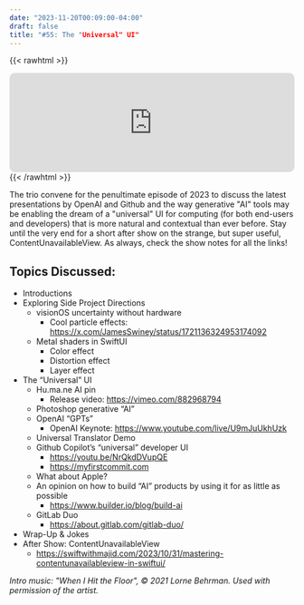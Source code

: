 ```yaml
---
date: "2023-11-20T00:09:00-04:00"
draft: false 
title: "#55: The "Universal" UI"
---
```


{{< rawhtml >}}
<iframe id="embedPlayer" src="https://embed.podcasts.apple.com/us/podcast/55-the-universal-ui/id1589612693?i=1000635383610&amp;itsct=podcast_box_player&amp;itscg=30200&amp;ls=1&amp;theme=auto" height="175px" frameborder="0" sandbox="allow-forms allow-popups allow-same-origin allow-scripts allow-top-navigation-by-user-activation" allow="autoplay *; encrypted-media *; clipboard-write" style="width: 100%; max-width: 660px; overflow: hidden; border-radius: 10px; transform: translateZ(0px); animation: 2s 6 loading-indicator; background-color: rgb(228, 228, 228); --noir-inline-background-color: #20272b;" data-noir-inline-background-color=""></iframe>
{{< /rawhtml >}}

The trio convene for the penultimate episode of 2023 to discuss the latest presentations by OpenAI and Github and the way generative "AI" tools may be enabling the dream of a "universal" UI for computing (for both end-users and developers) that is more natural and contextual than ever before. Stay until the very end for a short after show on the strange, but super useful, ContentUnavailableView. As always, check the show notes for all the links!

## Topics Discussed:
- Introductions
- Exploring Side Project Directions
    - visionOS uncertainty without hardware
        - Cool particle effects: https://x.com/JamesSwiney/status/1721136324953174092
    - Metal shaders in SwiftUI
        - Color effect
        - Distortion effect
        - Layer effect
- The “Universal” UI 
    - Hu.ma.ne AI pin 
        - Release video: https://vimeo.com/882968794
    - Photoshop generative “AI”
    - OpenAI “GPTs”
        - OpenAI Keynote: https://www.youtube.com/live/U9mJuUkhUzk
    - Universal Translator Demo
    - Github Copilot’s “universal” developer UI
        - https://youtu.be/NrQkdDVupQE
        - https://myfirstcommit.com
    - What about Apple?
    - An opinion on how to build “AI” products by using it for as little as possible
        - https://www.builder.io/blog/build-ai
    - GitLab Duo
        - https://about.gitlab.com/gitlab-duo/
- Wrap-Up & Jokes
- After Show: ContentUnavailableView
    - https://swiftwithmajid.com/2023/10/31/mastering-contentunavailableview-in-swiftui/

*Intro music: "When I Hit the Floor", © 2021 Lorne Behrman. Used with permission of the artist.*